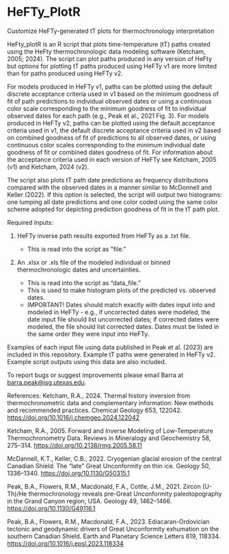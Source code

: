 # HeFTy_PlotR
Customize HeFTy-generated tT plots for thermochronology interpretation

HeFty_plotR is an R script that plots time-temperature (tT) paths created using the HeFty thermochronologic data modeling software (Ketcham, 2005; 2024). The script can plot paths produced in any version of HeFty but options for plotting tT paths produced using HeFTy v1 are more limited than for paths produced using HeFTy v2.

For models produced in HeFTy v1, paths can be plotted using the default discrete acceptance criteria used in v1 based on the minimum goodness of fit of path predictions to individual observed dates or using a continuous color scale corresponding to the minimum goodness of fit to individual observed dates for each path (e.g., Peak et al., 2021 Fig. 3). For models produced in HeFTy v2, paths can be plotted using the default acceptance criteria used in v1, the default discrete acceptance criteria used in v2 based on combined goodness of fit of predictions to all observed dates, or using continuous color scales corresponding to the minimum individual date goodness of fit or combined dates goodness of fit. For information about the acceptance criteria used in each version of HeFTy see Ketcham, 2005 (v1) and Ketcham, 2024 (v2).

The script also plots tT path date predictions as frequency distributions compared with the observed dates in a manner similar to McDonnell and Keller (2022). If this option is selected, the script will output two histograms: one lumping all date predictions and one color coded using the same color scheme adopted for depicting prediction goodness of fit in the tT path plot.

Required Inputs:

1. HeFTy inverse path results exported from HeFTy as a .txt file.
  	- This is read into the script as "file.”

2. An .xlsx or .xls file of the modeled individual or binned thermochronologic dates and uncertainties.
	- This is read into the script as “data_file.”
 	- This is used to make histogram plots of the predicted vs. observed dates.
	- IMPORTANT! Dates should match exactly with dates input into and modeled in HeFTy - e.g., if uncorrected dates 	were modeled, the date input file should list uncorrected dates; if corrected dates were modeled, the 	file should list corrected dates. Dates must be listed in the same order they were input into HeFTy.

Examples of each input file using data published in Peak et al. (2023) are included in this repository. Example tT paths were generated in HeFTy v2. Example script outputs using this data are also included.

To report bugs or suggest improvements please email Barra at barra.peak@jsg.utexas.edu.

References:
Ketcham, R.A., 2024. Thermal history inversion from thermochronometric data and complementary information: New methods and recommended practices. Chemical Geology 653, 122042. https://doi.org/10.1016/j.chemgeo.2024.122042

Ketcham, R.A., 2005. Forward and Inverse Modeling of Low-Temperature Thermochronometry Data. Reviews in Mineralogy and Geochemistry 58, 275–314. https://doi.org/10.2138/rmg.2005.58.11

McDannell, K.T., Keller, C.B., 2022. Cryogenian glacial erosion of the central Canadian Shield: The “late” Great Unconformity on thin ice. Geology 50, 1336–1340. https://doi.org/10.1130/G50315.1

Peak, B.A., Flowers, R.M., Macdonald, F.A., Cottle, J.M., 2021. Zircon (U-Th)/He thermochronology reveals pre-Great Unconformity paleotopography in the Grand Canyon region, USA. Geology 49, 1462–1466. https://doi.org/10.1130/G49116.1

Peak, B.A., Flowers, R.M., Macdonald, F.A., 2023. Ediacaran-Ordovician tectonic and geodynamic drivers of Great Unconformity exhumation on the southern Canadian Shield. Earth and Planetary Science Letters 619, 118334. https://doi.org/10.1016/j.epsl.2023.118334

